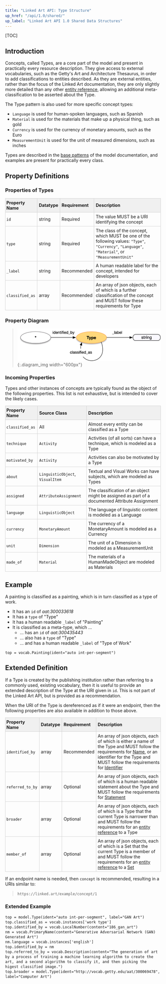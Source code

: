 ```yaml
---
title: "Linked Art API: Type Structure"
up_href: "/api/1.0/shared/"
up_label: "Linked Art API 1.0 Shared Data Structures"
---
```


<style>
th, td {
  padding: 5px 5px;
  text-align: left;
  border: 1px solid #D0D0D0; }
th { background: #F0F0F0; }
th:first-child, td:first-child { padding-left: 3px; }
th:last-child, td:last-child { padding-right: 3px; }
</style>

[TOC]

## Introduction

Concepts, called Types, are a core part of the model and present in practically every resource description. They give access to external vocabularies, such as the Getty's Art and Architecture Thesaurus, in order to add classifications to entities described. As they are external entities, rather than the focus of the Linked Art documentation, they are only slightly more detailed than any other [entity reference](../reference/), allowing an additional meta-classification to be asserted about the Type. 

The Type pattern is also used for more specific concept types:

* `Language` is used for human-spoken languages, such as Spanish
* `Material` is used for the materials that make up a physical thing, such as gold
* `Currency` is used for the currency of monetary amounts, such as the Euro
* `MeasurementUnit` is used for the unit of measured dimensions, such as inches

Types are described in the [base patterns](/model/base/#types-and-classifications) of the model documentation, and examples are present for practically every class.

## Property Definitions

### Properties of Types

| Property Name     | Datatype      | Requirement | Description | 
|-------------------|---------------|-------------|-------------|
| `id`              | string        | Required    | The value MUST be a URI identifying the concept |  
| `type`            | string        | Required    | The class of the concept, which MUST be one of the following values: `"Type"`, `"Currency"`, `"Language"`, `"Material"`, or `"MeasurementUnit"` |
| `_label`          | string        | Recommended | A human readable label for the concept, intended for developers |
| `classified_as`   | array         | Recommended | An array of json objects, each of which is a further classification of the concept and MUST follow these requirements for Type |

### Property Diagram

> ![diagram](type_properties.png){:.diagram_img width="600px"}

### Incoming Properties

Types and other instances of concepts are typically found as the object of the following properties.  This list is not exhaustive, but is intended to cover the likely cases.

| Property Name   | Source Class   | Description |
|-----------------|----------------|-------------|
| `classified_as` | All            | Almost every entity can be classified as a Type |
| `technique`     | `Activity`     | Activities (of all sorts) can have a technique, which is modeled as a Type |
| `motivated_by`  | `Activity`     | Activities can also be motivated by a Type |
| `about`         | `LinguisticObject`, `VisualItem` | Textual and Visual Works can have subjects, which are modeled as Types |
| `assigned`      | `AttributeAssignment` | The classification of an object might be assigned as part of a documented Attribute Assignment |
| `language`      | `LinguisticObject`    | The language of linguistic content is modeled as a Language |
| `currency`      | `MonetaryAmount`      | The currency of a MonetaryAmount is modeled as a Currency |
| `unit`          | `Dimension`           | The unit of a Dimension is modeled as a MeasurementUnit |
| `made_of`       | `Material`            | The materials of a HumanMadeObject are modeled as Materials | 


## Example

A painting is classified as a painting, which is in turn classified as a type of work.

* It has an `id` of _aat:300033618_
* It has a `type` of "Type"
* It has a human readable `_label` of "Painting"
* It is classified as a meta-type, which ...
    * ... has an `id` of _aat:300435443_
    * ... also has a `type` of "Type"
    * ... and has a human readable `_label` of "Type of Work"

```crom
top = vocab.Painting(ident="auto int-per-segment")
```


## Extended Definition

If a Type is created by the publishing institution rather than referring to a commonly used, existing vocabulary, then it is useful to provide an extended description of the Type at the URI given in `id`. This is not part of the Linked Art API, but is provided as a recommendation. 

When the URI of the Type is dereferenced as if it were an endpoint, then the following properties are also available in addition to those above.


| Property Name     | Datatype      | Requirement | Description | 
|-------------------|---------------|-------------|-------------|
| `identified_by`   | array         | Recommended | An array of json objects, each of which is either a name of the Type and MUST follow the requirements for [Name](../../shared/name/), or an identifier for the Type and MUST follow the requirements for [Identifier](../../shared/identifier/) |
| `referred_to_by`  | array         | Optional    | An array of json objects, each of which is a human readable statement about the Type and MUST follow the requirements for [Statement](../../shared/statement/) |
| `broader`         | array         | Optional    | An array of json objects, each of which is a Type that the current Type is narrower than and MUST follow the requirements for an [entity reference](../../shared/reference/) to a Type |
| `member_of`       | array         | Optional    | An array of json objects, each of which is a Set that the current Type is a member of and MUST follow the requirements for an [entity reference](../../shared/reference/) to a [Set](../../endpoint/set/) |


If an endpoint name is needed, then `concept` is recommended, resulting in a URIs similar to:

> `https://linked.art/example/concept/1`


### Extended Example

```crom
top = model.Type(ident="auto int-per-segment", label="GAN Art")
top.classified_as = vocab.instances['work type']
top.identified_by = vocab.LocalNumber(content="186_gan_art")
nm = vocab.PrimaryName(content="Generative Adversarial Network (GAN) Generated Art")
nm.language = vocab.instances['english']
top.identified_by = nm
top.referred_to_by = vocab.Description(content="The generation of art by a process of training a machine learning algorithm to create the art, and a second algorithm to classify it, and then picking the higest classified image.")
top.broader = model.Type(ident="http://vocab.getty.edu/aat/300069478", label="Computer Art")
```
